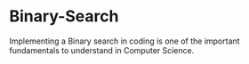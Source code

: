 # Binary-Search
Implementing a Binary search in coding is one of the important fundamentals to understand in Computer Science. 
